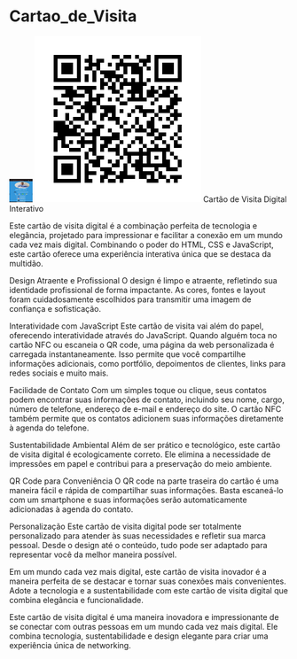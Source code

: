 # Cartao_de_Visita
<img src="imagens/tela.jpg" alt="Image" height="42" width="42">
<img src="imagens/qrcodesite.png">
Cartão de Visita Digital Interativo

Este cartão de visita digital é a combinação perfeita de tecnologia e elegância, projetado para impressionar e facilitar a conexão em um mundo cada vez mais digital. Combinando o poder do HTML, CSS e JavaScript, este cartão oferece uma experiência interativa única que se destaca da multidão.

Design Atraente e Profissional
O design é limpo e atraente, refletindo sua identidade profissional de forma impactante. As cores, fontes e layout foram cuidadosamente escolhidos para transmitir uma imagem de confiança e sofisticação.

Interatividade com JavaScript
Este cartão de visita vai além do papel, oferecendo interatividade através do JavaScript. Quando alguém toca no cartão NFC ou escaneia o QR code, uma página da web personalizada é carregada instantaneamente. Isso permite que você compartilhe informações adicionais, como portfólio, depoimentos de clientes, links para redes sociais e muito mais.

Facilidade de Contato
Com um simples toque ou clique, seus contatos podem encontrar suas informações de contato, incluindo seu nome, cargo, número de telefone, endereço de e-mail e endereço do site. O cartão NFC também permite que os contatos adicionem suas informações diretamente à agenda do telefone.

Sustentabilidade Ambiental
Além de ser prático e tecnológico, este cartão de visita digital é ecologicamente correto. Ele elimina a necessidade de impressões em papel e contribui para a preservação do meio ambiente.

QR Code para Conveniência
O QR code na parte traseira do cartão é uma maneira fácil e rápida de compartilhar suas informações. Basta escaneá-lo com um smartphone e suas informações serão automaticamente adicionadas à agenda do contato.

Personalização
Este cartão de visita digital pode ser totalmente personalizado para atender às suas necessidades e refletir sua marca pessoal. Desde o design até o conteúdo, tudo pode ser adaptado para representar você da melhor maneira possível.

Em um mundo cada vez mais digital, este cartão de visita inovador é a maneira perfeita de se destacar e tornar suas conexões mais convenientes. Adote a tecnologia e a sustentabilidade com este cartão de visita digital que combina elegância e funcionalidade.

Este cartão de visita digital é uma maneira inovadora e impressionante de se conectar com outras pessoas em um mundo cada vez mais digital. Ele combina tecnologia, sustentabilidade e design elegante para criar uma experiência única de networking.

